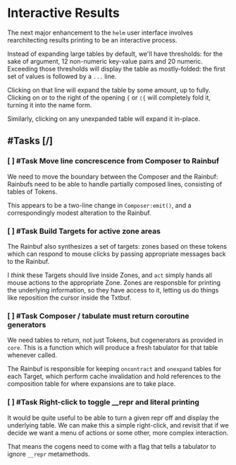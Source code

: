 # Interactive Results


The next major enhancement to the `helm` user interface involves
rearchitecting results printing to be an interactive process\.

Instead of expanding large tables by default, we'll have thresholds: for the
sake of argument, 12 non\-numeric key\-value pairs and 20 numeric\.  Exceeding
those thresholds will display the table as mostly\-folded: the first set of
values is followed by a `...` line\.

Clicking on that line will expand the table by some amount, up to fully\.
Clicking on or to the right of the opening `{` or `⟨{` will completely fold
it, turning it into the name form\.

Similarly, clicking on any unexpanded table will expand it in\-place\.


## \#Tasks \[/\]


### \[ \] \#Task  Move line concrescence from Composer to Rainbuf

We need to move the boundary between the Composer and the Rainbuf: Rainbufs
need to be able to handle partially composed lines, consisting of tables of
Tokens\.

This appears to be a two\-line change in `Composer:emit()`, and a
correspondingly modest alteration to the Rainbuf\.


### \[ \] \#Task  Build Targets for active zone areas

The Rainbuf also synthesizes a set of targets: zones based on these tokens
which can respond to mouse clicks by passing appropriate messages back to the
Rainbuf\.

I *think* these Targets should live inside Zones, and `act` simply hands all
mouse actions to the appropriate Zone\.  Zones are responsble for printing the
underlying information, so they have access to it, letting us do things like
reposition the cursor inside the Txtbuf\.


### \[ \] \#Task  Composer / tabulate must return coroutine generators

We need tables to return, not just Tokens, but cogenerators as provided in
`core`\.  This is a function which will produce a fresh tabulator for that
table whenever called\.

The Rainbuf is responsible for keeping `oncontract` and `onexpand` tables for
each Target, which perform cache invalidation and hold references to the
composition table for where expansions are to take place\.


### \[ \] \#Task  Right\-click to toggle \_\_repr and literal printing

It would be quite useful to be able to turn a given repr off and display the
underlying table\.  We can make this a simple right\-click, and revisit that if
we decide we want a menu of actions or some other, more complex interaction\.

That means the cogens need to come with a flag that tells a tabulator to
ignore `__repr` metamethods\.
